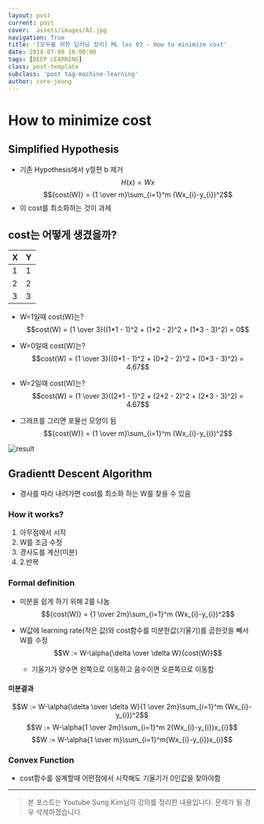 ```yaml
---
layout: post
current: post
cover:  assets/images/AI.jpg
navigation: True
title: '[모두를 위한 딥러닝 정리] ML lec 03 - How to minimize cost'
date: 2018-07-08 18:00:00
tags: [DEEP LEARNING]
class: post-template
subclass: 'post tag-machine-learning'
author: core-jeong
---
```


How to minimize cost
===

## Simplified Hypothesis
* 기존 Hypothesis에서 y절편 b 제거
$${H(x)} = {Wx}$$
$${cost(W)} = {1 \over m}\sum_{i=1}^m (Wx_{i}-y_{i})^2$$
* 이 cost를 최소화하는 것이 과제
## cost는 어떻게 생겼을까?
| X | Y |
|:--------- | :--------- |
| 1 | 1 |
| 2 | 2 |
| 3 | 3 |
* W=1일때 cost(W)는?
$$cost(W) = {1 \over 3}((1*1 - 1)^2 + (1*2 - 2)^2 + (1*3 - 3)^2) = 0$$
* W=0일때 cost(W)는?
$$cost(W) = {1 \over 3}((0*1 - 1)^2 + (0*2 - 2)^2 + (0*3 - 3)^2) = 4.67$$
* W=2일때 cost(W)는?
$$cost(W) = {1 \over 3}((2*1 - 1)^2 + (2*2 - 2)^2 + (2*3 - 3)^2) = 4.67$$

* 그래프를 그리면 포물선 모양이 됨
$${cost(W)} = {1 \over m}\sum_{i=1}^m (Wx_{i}-y_{i})^2$$

![result](../assets/images/ML_lec_03/01.png)

## Gradientt Descent Algorithm
* 경사를 따라 내려가면 cost를 최소화 하는 W를 찾을 수 있음

### How it works?
1. 아무점에서 시작
2. W를 조금 수정
3. 경사도를 계산(미분)
4. 2.반복

### Formal definition
* 미분을 쉽게 하기 위해 2를 나눔
$${cost(W)} = {1 \over 2m}\sum_{i=1}^m (Wx_{i}-y_{i})^2$$

* W값에 learning rate(작은 값)와 cost함수를 미분한값(기울기)를 곱한것을 빼서 W를 수정
$$W := W-\alpha{\delta \over \delta W}{cost(W)}$$

  * 기울기가 양수면 왼쪽으로 이동하고 음수이면 오른쪽으로 이동함

#### 미분결과
$$W := W-\alpha{\delta \over \delta W}{1 \over 2m}\sum_{i=1}^m (Wx_{i}-y_{i})^2$$
$$W := W-\alpha{1 \over 2m}\sum_{i=1}^m 2(Wx_{i}-y_{i})x_{i}$$
$$W := W-\alpha{1 \over m}\sum_{i=1}^m(Wx_{i}-y_{i})x_{i}$$

### Convex Function
 * cost함수를 설계할때 어떤점에서 시작해도 기울기가 0인값을 찾아야함

***
> 본 포스트는 Youtube Sung Kim님의 강의를 정리한 내용입니다. 문제가 될 경우 삭제하겠습니다.

